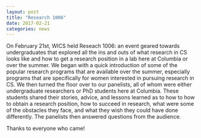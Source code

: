 ```yaml
---
layout: post
title: "Research 1006"
date: 2017-02-21
categories: news
---
```


On February 21st, WICS held Reseach 1006: an event geared towards undergraduates that explored all the ins and outs of what research in CS looks like and how to get a research position in a lab here at Columbia or over the summer. We began with a quick introduction of some of the popular research programs that are available over the summer, especially programs that are specifically for women interested in pursuing research in CS. We then turned the floor over to our panelists, all of whom were either undergraduate researchers or PhD students here at Columbia. These students shared their stories, advice, and lessons learned as to how to how to obtain a research position, how to succeed in research, what were some of the obstacles they face, and what they wish they could have done differently. The panelists then answered questions from the audience.

Thanks to everyone who came!

